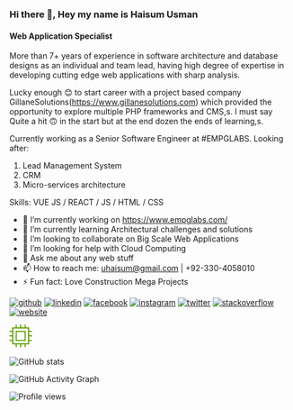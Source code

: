 ### Hi there 👋, Hey my name is Haisum Usman
#### Web Application Specialist
More than 7+ years of experience in software architecture and database designs as an individual and team lead, having high degree of expertise in developing cutting edge web applications with sharp analysis.

Lucky enough 😊 to start career with a project based company GillaneSolutions(https://www.gillanesolutions.com) which provided the opportunity to explore multiple PHP frameworks and CMS,s.  I must say Quite a hit 🙃 in the start but at the end dozen the ends of learning,s. 
 
Currently working as a Senior Software Engineer at #EMPGLABS. Looking after: 
1. Lead Management System 
2. CRM
3. Micro-services architecture


Skills: VUE JS / REACT / JS / HTML / CSS

- 🔭 I’m currently working on https://www.empglabs.com/ 
- 🌱 I’m currently learning Architectural challenges and solutions 
- 👯 I’m looking to collaborate on Big Scale Web Applications 
- 🤔 I’m looking for help with Cloud Computing 
- 💬 Ask me about any web stuff 
- 📫 How to reach me: uhaisum@gmail.com | +92-330-4058010 
- ⚡ Fun fact: Love Construction Mega Projects 


[<img src='https://cdn.jsdelivr.net/npm/simple-icons@3.0.1/icons/github.svg' alt='github' height='40'>](https://github.com/https://github.com/Haisum-Zameen)  [<img src='https://cdn.jsdelivr.net/npm/simple-icons@3.0.1/icons/linkedin.svg' alt='linkedin' height='40'>](https://www.linkedin.com/in/https://www.linkedin.com/in/haisum-usman//)  [<img src='https://cdn.jsdelivr.net/npm/simple-icons@3.0.1/icons/facebook.svg' alt='facebook' height='40'>](https://www.facebook.com/https://www.facebook.com/Usman.Haisum/)  [<img src='https://cdn.jsdelivr.net/npm/simple-icons@3.0.1/icons/instagram.svg' alt='instagram' height='40'>](https://www.instagram.com/https://www.instagram.com/haisumusman//)  [<img src='https://cdn.jsdelivr.net/npm/simple-icons@3.0.1/icons/twitter.svg' alt='twitter' height='40'>](https://twitter.com/https://twitter.com/Haisum92)  [<img src='https://cdn.jsdelivr.net/npm/simple-icons@3.0.1/icons/stackoverflow.svg' alt='stackoverflow' height='40'>](https://stackoverflow.com/users/https://stackoverflow.com/users/4021959/haisum-usman)  [<img src='https://cdn.jsdelivr.net/npm/simple-icons@3.0.1/icons/icloud.svg' alt='website' height='40'>](https://www.empglabs.com/)  

<a href='https://docs.github.com/en/developers'><img src='https://raw.githubusercontent.com/acervenky/animated-github-badges/master/assets/devbadge.gif' width='40' height='40'></a> 

![GitHub stats](https://github-readme-stats.vercel.app/api?username=Haisum-Zameen&show_icons=true)  

![GitHub Activity Graph](https://activity-graph.herokuapp.com/graph?username=Haisum-Zameen)  

![Profile views](https://gpvc.arturio.dev/Haisum-Zameen)  
